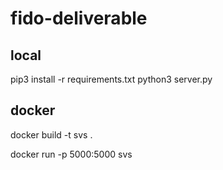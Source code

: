 # fido-deliverable


## local
pip3 install -r requirements.txt
python3 server.py



## docker

docker build -t svs .

docker run -p 5000:5000 svs

